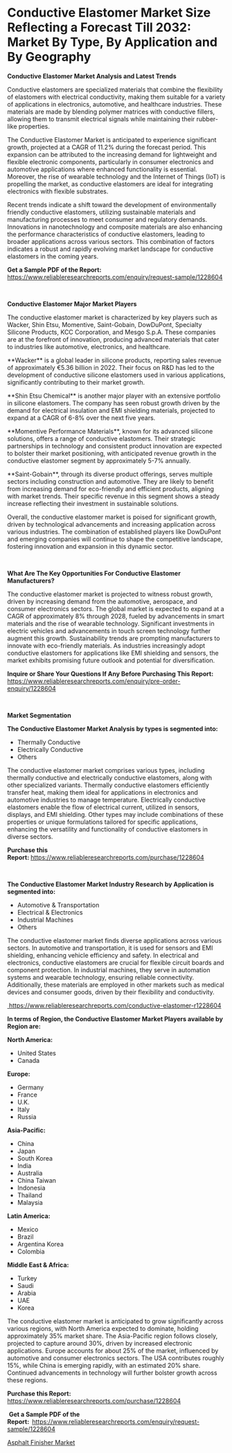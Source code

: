 <p><h1>Conductive Elastomer Market Size Reflecting a Forecast Till 2032: Market By Type, By Application and By Geography</h1></p><p><strong>Conductive Elastomer Market Analysis and Latest Trends</strong></p>
<p><p>Conductive elastomers are specialized materials that combine the flexibility of elastomers with electrical conductivity, making them suitable for a variety of applications in electronics, automotive, and healthcare industries. These materials are made by blending polymer matrices with conductive fillers, allowing them to transmit electrical signals while maintaining their rubber-like properties.</p><p>The Conductive Elastomer Market is anticipated to experience significant growth, projected at a CAGR of 11.2% during the forecast period. This expansion can be attributed to the increasing demand for lightweight and flexible electronic components, particularly in consumer electronics and automotive applications where enhanced functionality is essential. Moreover, the rise of wearable technology and the Internet of Things (IoT) is propelling the market, as conductive elastomers are ideal for integrating electronics with flexible substrates.</p><p>Recent trends indicate a shift toward the development of environmentally friendly conductive elastomers, utilizing sustainable materials and manufacturing processes to meet consumer and regulatory demands. Innovations in nanotechnology and composite materials are also enhancing the performance characteristics of conductive elastomers, leading to broader applications across various sectors. This combination of factors indicates a robust and rapidly evolving market landscape for conductive elastomers in the coming years.</p></p>
<p><strong>Get a Sample PDF of the Report:&nbsp;</strong> <a href="https://www.reliableresearchreports.com/enquiry/request-sample/1228604?utm_campaign=1950&utm_medium=2&utm_source=Github&utm_content=ia&utm_term=18022025&utm_id=conductive-elastomer">https://www.reliableresearchreports.com/enquiry/request-sample/1228604</a></p>
<p>&nbsp;</p>
<p><strong>Conductive Elastomer Major Market Players</strong></p>
<p><p>The conductive elastomer market is characterized by key players such as Wacker, Shin Etsu, Momentive, Saint-Gobain, DowDuPont, Specialty Silicone Products, KCC Corporation, and Mesgo S.p.A. These companies are at the forefront of innovation, producing advanced materials that cater to industries like automotive, electronics, and healthcare.</p><p>**Wacker** is a global leader in silicone products, reporting sales revenue of approximately €5.36 billion in 2022. Their focus on R&D has led to the development of conductive silicone elastomers used in various applications, significantly contributing to their market growth.</p><p>**Shin Etsu Chemical** is another major player with an extensive portfolio in silicone elastomers. The company has seen robust growth driven by the demand for electrical insulation and EMI shielding materials, projected to expand at a CAGR of 6-8% over the next five years.</p><p>**Momentive Performance Materials**, known for its advanced silicone solutions, offers a range of conductive elastomers. Their strategic partnerships in technology and consistent product innovation are expected to bolster their market positioning, with anticipated revenue growth in the conductive elastomer segment by approximately 5-7% annually.</p><p>**Saint-Gobain**, through its diverse product offerings, serves multiple sectors including construction and automotive. They are likely to benefit from increasing demand for eco-friendly and efficient products, aligning with market trends. Their specific revenue in this segment shows a steady increase reflecting their investment in sustainable solutions.</p><p>Overall, the conductive elastomer market is poised for significant growth, driven by technological advancements and increasing application across various industries. The combination of established players like DowDuPont and emerging companies will continue to shape the competitive landscape, fostering innovation and expansion in this dynamic sector.</p></p>
<p>&nbsp;</p>
<p><strong>What Are The Key Opportunities For Conductive Elastomer Manufacturers?</strong></p>
<p><p>The conductive elastomer market is projected to witness robust growth, driven by increasing demand from the automotive, aerospace, and consumer electronics sectors. The global market is expected to expand at a CAGR of approximately 8% through 2028, fueled by advancements in smart materials and the rise of wearable technology. Significant investments in electric vehicles and advancements in touch screen technology further augment this growth. Sustainability trends are prompting manufacturers to innovate with eco-friendly materials. As industries increasingly adopt conductive elastomers for applications like EMI shielding and sensors, the market exhibits promising future outlook and potential for diversification.</p></p>
<p><strong>Inquire or Share Your Questions If Any Before Purchasing This Report:</strong> <a href="https://www.reliableresearchreports.com/enquiry/pre-order-enquiry/1228604?utm_campaign=1950&utm_medium=2&utm_source=Github&utm_content=ia&utm_term=18022025&utm_id=conductive-elastomer">https://www.reliableresearchreports.com/enquiry/pre-order-enquiry/1228604</a></p>
<p>&nbsp;</p>
<p><strong>Market Segmentation</strong></p>
<p><strong>The Conductive Elastomer Market Analysis by types is segmented into:</strong></p>
<p><ul><li>Thermally Conductive</li><li>Electrically Conductive</li><li>Others</li></ul></p>
<p><p>The conductive elastomer market comprises various types, including thermally conductive and electrically conductive elastomers, along with other specialized variants. Thermally conductive elastomers efficiently transfer heat, making them ideal for applications in electronics and automotive industries to manage temperature. Electrically conductive elastomers enable the flow of electrical current, utilized in sensors, displays, and EMI shielding. Other types may include combinations of these properties or unique formulations tailored for specific applications, enhancing the versatility and functionality of conductive elastomers in diverse sectors.</p></p>
<p><strong>Purchase this Report:&nbsp;</strong><a href="https://www.reliableresearchreports.com/purchase/1228604?utm_campaign=1950&utm_medium=2&utm_source=Github&utm_content=ia&utm_term=18022025&utm_id=conductive-elastomer">https://www.reliableresearchreports.com/purchase/1228604</a></p>
<p>&nbsp;</p>
<p><strong>The Conductive Elastomer Market Industry Research by Application is segmented into:</strong></p>
<p><ul><li>Automotive & Transportation</li><li>Electrical & Electronics</li><li>Industrial Machines</li><li>Others</li></ul></p>
<p><p>The conductive elastomer market finds diverse applications across various sectors. In automotive and transportation, it is used for sensors and EMI shielding, enhancing vehicle efficiency and safety. In electrical and electronics, conductive elastomers are crucial for flexible circuit boards and component protection. In industrial machines, they serve in automation systems and wearable technology, ensuring reliable connectivity. Additionally, these materials are employed in other markets such as medical devices and consumer goods, driven by their flexibility and conductivity.</p></p>
<p><a href="https://www.reliableresearchreports.com/conductive-elastomer-r1228604?utm_campaign=1950&utm_medium=2&utm_source=Github&utm_content=ia&utm_term=18022025&utm_id=conductive-elastomer">&nbsp;https://www.reliableresearchreports.com/conductive-elastomer-r1228604</a></p>
<p><strong>In terms of Region, the Conductive Elastomer Market Players available by Region are:</strong></p>
<p>
    <p> <strong> North America: </strong>
        <ul>
            <li>United States</li>
            <li>Canada</li>
        </ul>
        </p> 
    <p> <strong> Europe: </strong>
        <ul>
            <li>Germany</li>
            <li>France</li>
            <li>U.K.</li>
            <li>Italy</li>
            <li>Russia</li>
        </ul>
        </p> 
    <p> <strong> Asia-Pacific: </strong>
        <ul>
            <li>China</li>
            <li>Japan</li>
            <li>South Korea</li>
            <li>India</li>
            <li>Australia</li>
            <li>China Taiwan</li>
            <li>Indonesia</li>
            <li>Thailand</li>
            <li>Malaysia</li>
        </ul>
        </p> 
    <p> <strong> Latin America: </strong>
        <ul>
            <li>Mexico</li>
            <li>Brazil</li>
            <li>Argentina Korea</li>
            <li>Colombia</li>
        </ul>
        </p> 
    <p> <strong> Middle East & Africa: </strong>
        <ul>
            <li>Turkey</li>
            <li>Saudi</li>
            <li>Arabia</li>
            <li>UAE</li>
            <li>Korea</li>
        </ul>
    </p>
    </p>
<p><p>The conductive elastomer market is anticipated to grow significantly across various regions, with North America expected to dominate, holding approximately 35% market share. The Asia-Pacific region follows closely, projected to capture around 30%, driven by increased electronic applications. Europe accounts for about 25% of the market, influenced by automotive and consumer electronics sectors. The USA contributes roughly 15%, while China is emerging rapidly, with an estimated 20% share. Continued advancements in technology will further bolster growth across these regions.</p></p>
<p><strong>Purchase this Report: </strong><a href="https://www.reliableresearchreports.com/purchase/1228604?utm_campaign=1950&utm_medium=2&utm_source=Github&utm_content=ia&utm_term=18022025&utm_id=conductive-elastomer">https://www.reliableresearchreports.com/purchase/1228604</a></p>
<p>&nbsp;<strong>Get a Sample PDF of the Report:&nbsp;&nbsp;</strong><a href="https://www.reliableresearchreports.com/enquiry/request-sample/1228604?utm_campaign=1950&utm_medium=2&utm_source=Github&utm_content=ia&utm_term=18022025&utm_id=conductive-elastomer">https://www.reliableresearchreports.com/enquiry/request-sample/1228604</a></p>
<p><strong></strong></p>
<p><p><a href="https://github.com/lindaopodray/Market-Research-Report-List-1/blob/main/asphalt-finisher-market.md?utm_campaign=1950&utm_medium=2&utm_source=Github&utm_content=ia&utm_term=18022025&utm_id=conductive-elastomer">Asphalt Finisher Market</a></p></p>
